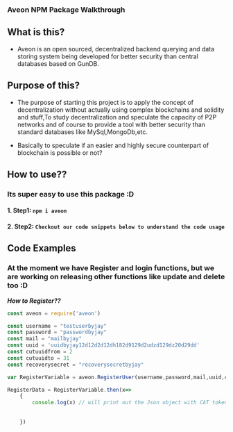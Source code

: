 ### Aveon NPM Package Walkthrough

## What is this?
 - Aveon is an open sourced, decentralized backend querying and data storing system being developed for better security than central databases based on GunDB.

## Purpose of this?
 - The purpose of starting this project is to apply the concept of decentralization without actually using complex blockchains and solidity and stuff,To study decentralization and speculate the capacity of P2P networks and of course to provide a tool with better security than standard databases like MySql,MongoDb,etc.

 - Basically to speculate if an easier and highly secure counterpart of blockchain is possible or not?


## How to use??

### Its super easy to use this package :D

#### 1. Step1: ```npm i aveon```

#### 2. Step2: ```Checkout our code snippets below to understand the code usage```


## Code Examples

### At the moment we have Register and login functions, but we are working on releasing other functions like update and delete too :D

**_How to Register??_**

```js
const aveon = require('aveon')

const username = "testuserbyjay"
const password = "passwordbyjay"
const mail = "mailbyjay"
const uuid = 'uuidbyjay12d12d2d12dh182d9129d2udzd129dz20d29dd'
const cutuuidfrom = 2
const cutuuidto = 31
const recoverysecret = "recoverysecretbyjay"

var RegisterVariable = aveon.RegisterUser(username,password,mail,uuid,cutuuidfrom,cutuuidto,recoverysecret)

RegisterData = RegisterVariable.then(x=>
    {
        console.log(x) // will print out the Json object with CAT token and URK token which is supposed to be sent to the user [CAT to be stored in user's device and URK to be stored in user's brain]  
    
    
    })


```
